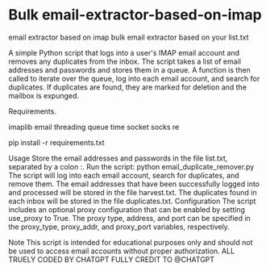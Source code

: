 # Bulk email-extractor-based-on-imap

email extractor based on imap bulk email extractor based on your list.txt 

A simple Python script that logs into a user's IMAP email account and removes any duplicates from the inbox. The script takes a list of email addresses and passwords and stores them in a queue. A function is then called to iterate over the queue, log into each email account, and search for duplicates. If duplicates are found, they are marked for deletion and the mailbox is expunged.

Requirements.

imaplib
email
threading
queue
time
socket
socks
re


pip install -r requirements.txt

Usage
Store the email addresses and passwords in the file list.txt, separated by a colon :.
Run the script: python email_duplicate_remover.py
The script will log into each email account, search for duplicates, and remove them.
The email addresses that have been successfully logged into and processed will be stored in the file harvest.txt.
The duplicates found in each inbox will be stored in the file duplicates.txt.
Configuration
The script includes an optional proxy configuration that can be enabled by setting use_proxy to True. The proxy type, address, and port can be specified in the proxy_type, proxy_addr, and proxy_port variables, respectively.

Note
This script is intended for educational purposes only and should not be used to access email accounts without proper authorization.
ALL TRUELY CODED BY CHATGPT FULLY CREDIT TO @CHATGPT

